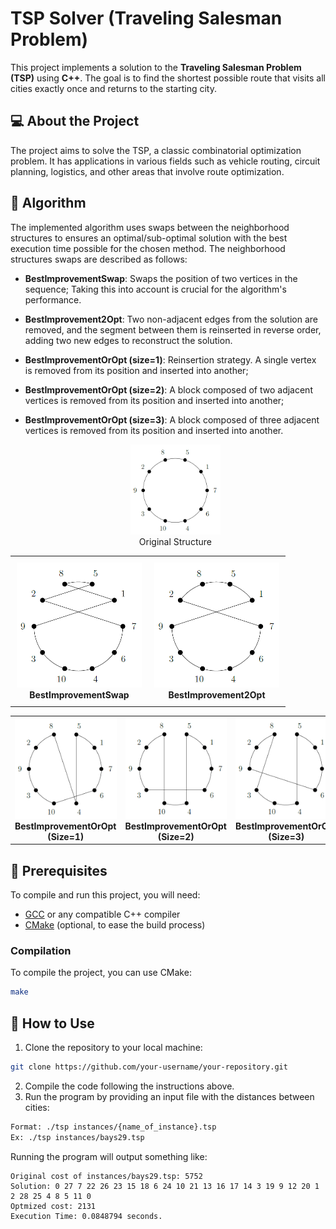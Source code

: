# TSP Solver (Traveling Salesman Problem)

This project implements a solution to the **Traveling Salesman Problem (TSP)** using **C++**. The goal is to find the shortest possible route that visits all cities exactly once and returns to the starting city.

## 💻 About the Project

The project aims to solve the TSP, a classic combinatorial optimization problem. It has applications in various fields such as vehicle routing, circuit planning, logistics, and other areas that involve route optimization.

## 🧠 Algorithm

The implemented algorithm uses swaps between the neighborhood structures to ensures an optimal/sub-optimal solution with the best execution time possible for the chosen method.
The neighborhood structures swaps are described as follows:

- **BestImprovementSwap**: Swaps the position of two vertices in the sequence;
  Taking this into account is crucial for the algorithm's performance.

- **BestImprovement2Opt**: Two non-adjacent edges from the solution are removed, and the segment between them is reinserted in reverse order, adding two new edges to reconstruct the solution.

- **BestImprovementOrOpt (size=1)**: Reinsertion strategy. A single vertex is removed from its position and inserted into another;

- **BestImprovementOrOpt (size=2)**: A block composed of two adjacent vertices is removed from its position and inserted into another;

- **BestImprovementOrOpt (size=3)**: A block composed of three adjacent vertices is removed from its position and inserted into another.

  <p align="center">
    <img width="30%" height="30%" src="documentation/images/img1.png">
    <br>Original Structure
  </p>


<div align="center">
  <table>
    <tr>
      <td style="text-align: center; vertical-align: top; padding: 10px;">
        <img src="documentation/images/img2.png" alt="Image 1" width="200"/><br/>
        <b>BestImprovementSwap</b>
      </td>
      <td style="text-align: center; vertical-align: top; padding: 10px;">
        <img src="documentation/images/img3.png" alt="Image 2" width="200"/><br/>
        <b>BestImprovement2Opt</b>
      </td>
    </tr>
  </table>
  <table>
    <tr>
      <td style="text-align: center;">
        <img src="documentation/images/img4.png" alt="Image 3" width="200"/><br/>
        <b>BestImprovementOrOpt <br>(Size=1)</b>
      </td>
      <td style="text-align: center;">
        <img src="documentation/images/img5.png" alt="Image 1" width="200"/><br/>
        <b>BestImprovementOrOpt <br>(Size=2)</b>
      </td>
      <td style="text-align: center;">
        <img src="documentation/images/img6.png" alt="Image 2" width="200"/><br/>
        <b>BestImprovementOrOpt <br>(Size=3)</b>
      </td>
    </tr>
  </table>
</div>


## 🔧 Prerequisites

To compile and run this project, you will need:

- [GCC](https://gcc.gnu.org/) or any compatible C++ compiler
- [CMake](https://cmake.org/) (optional, to ease the build process)

### Compilation

To compile the project, you can use CMake:
```bash
make
```

## 🚀 How to Use

1. Clone the repository to your local machine:

```bash
git clone https://github.com/your-username/your-repository.git
```

2. Compile the code following the instructions above.
3. Run the program by providing an input file with the distances between cities:

```bash
Format: ./tsp instances/{name_of_instance}.tsp
Ex: ./tsp instances/bays29.tsp
```

Running the program will output something like:

```
Original cost of instances/bays29.tsp: 5752
Solution: 0 27 7 22 26 23 15 18 6 24 10 21 13 16 17 14 3 19 9 12 20 1 2 28 25 4 8 5 11 0
Optmized cost: 2131
Execution Time: 0.0848794 seconds.
```
